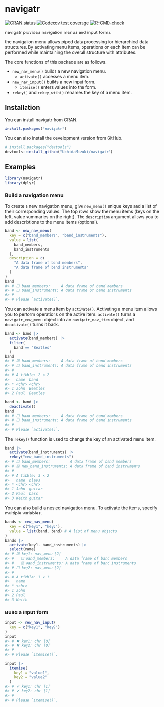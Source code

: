 
<!-- README.md is generated from README.Rmd. Please edit that file -->

# navigatr

<!-- badges: start -->

[![CRAN
status](https://www.r-pkg.org/badges/version/navigatr)](https://CRAN.R-project.org/package=navigatr)
[![Codecov test
coverage](https://codecov.io/gh/UchidaMizuki/navigatr/branch/main/graph/badge.svg)](https://app.codecov.io/gh/UchidaMizuki/navigatr?branch=main)
[![R-CMD-check](https://github.com/UchidaMizuki/navigatr/actions/workflows/R-CMD-check.yaml/badge.svg)](https://github.com/UchidaMizuki/navigatr/actions/workflows/R-CMD-check.yaml)
<!-- badges: end -->

navigatr provides navigation menus and input forms.

the navigation menu allows piped data processing for hierarchical data
structures. By activating menu items, operations on each item can be
performed while maintaining the overall structure with attributes.

The core functions of this package are as follows,

- `new_nav_menu()` builds a new navigation menu.
  - `activate()` accesses a menu item.
- `new_nav_input()` builds a new input form.
  - `itemise()` enters values into the form.
- `rekey()` and `rekey_with()` renames the key of a menu item.

## Installation

You can install navigatr from CRAN.

``` r
install.packages("navigatr")
```

You can also install the development version from GitHub.

``` r
# install.packages("devtools")
devtools::install_github("UchidaMizuki/navigatr")
```

## Examples

``` r
library(navigatr)
library(dplyr)
```

### Build a navigation menu

To create a new navigation menu, give `new_menu()` unique keys and a
list of their corresponding values. The top rows show the menu items
(keys on the left, value summaries on the right). The `description`
argument allows you to add descriptions to the menu items (optional).

``` r
band <- new_nav_menu(
  key = c("band_members", "band_instruments"),
  value = list(
    band_members, 
    band_instruments
  ),
  description = c(
    "A data frame of band members",
    "A data frame of band instruments"
  )
)
band
#> # ☐ band_members:     A data frame of band members
#> # ☐ band_instruments: A data frame of band instruments
#> # 
#> # Please `activate()`.
```

You can activate a menu item by `activate()`. Activating a menu item
allows you to perform operations on the active item. `activate()` turns
a `navigatr_new_menu` object into an `navigatr_nav_item` object, and
`deactivate()` turns it back.

``` r
band <- band |>
  activate(band_members) |>
  filter(
    band == "Beatles"
  )
band
#> # ☒ band_members:     A data frame of band members
#> # ☐ band_instruments: A data frame of band instruments
#> # 
#> # A tibble: 2 × 2
#>   name  band   
#> * <chr> <chr>  
#> 1 John  Beatles
#> 2 Paul  Beatles
```

``` r
band <- band |> 
  deactivate()
band
#> # ☐ band_members:     A data frame of band members
#> # ☐ band_instruments: A data frame of band instruments
#> # 
#> # Please `activate()`.
```

The `rekey()` function is used to change the key of an activated menu
item.

``` r
band |> 
  activate(band_instruments) |> 
  rekey("new_band_instruments")
#> # ☐ band_members:         A data frame of band members
#> # ☒ new_band_instruments: A data frame of band instruments
#> # 
#> # A tibble: 3 × 2
#>   name  plays 
#> * <chr> <chr> 
#> 1 John  guitar
#> 2 Paul  bass  
#> 3 Keith guitar
```

You can also build a nested navigation menu. To activate the items,
specify multiple variables.

``` r
bands <- new_nav_menu(
  key = c("key1", "key2"),
  value = list(band, band) # A list of menu objects
) 
bands |> 
  activate(key1, band_instruments) |> 
  select(name)
#> # ☒ key1: nav_menu [2]
#> #   ☐ band_members:     A data frame of band members
#> #   ☒ band_instruments: A data frame of band instruments
#> # ☐ key2: nav_menu [2]
#> # 
#> # A tibble: 3 × 1
#>   name 
#> * <chr>
#> 1 John 
#> 2 Paul 
#> 3 Keith
```

### Build a input form

``` r
input <- new_nav_input(
  key = c("key1", "key2")
)
input
#> # ✖ key1: chr [0]
#> # ✖ key2: chr [0]
#> # 
#> # Please `itemise()`.
```

``` r
input |> 
  itemise(
    key1 = "value1",
    key2 = "value2"
  )
#> # ✔ key1: chr [1]
#> # ✔ key2: chr [1]
#> # 
#> # Please `itemise()`.
```
